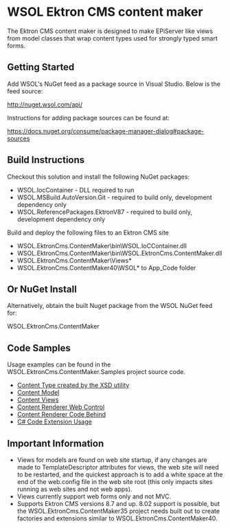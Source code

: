 # WSOL Ektron CMS content maker
The Ektron CMS content maker is designed to make EPiServer like views from model classes that wrap content types used for strongly typed smart forms.

## Getting Started
Add WSOL's NuGet feed as a package source in Visual Studio. Below is the feed source:

http://nuget.wsol.com/api/

Instructions for adding package sources can be found at:

https://docs.nuget.org/consume/package-manager-dialog#package-sources

## Build Instructions
Checkout this solution and install the following NuGet packages:
* WSOL.IocContainer - DLL required to run
* WSOL.MSBuild.AutoVersion.Git - required to build only, development dependency only
* WSOL.ReferencePackages.EktronV87 - required to build only, development dependency only
 
Build and deploy the following files to an Ektron CMS site
* WSOL.EktronCms.ContentMaker\bin\WSOL.IoCContainer.dll
* WSOL.EktronCms.ContentMaker\bin\WSOL.EktronCms.ContentMaker.dll
* WSOL.EktronCms.ContentMaker\Views\*
* WSOL.EktronCms.ContentMaker40\WSOL\* to App_Code folder
 
## Or NuGet Install
Alternatively, obtain the built Nuget package from the WSOL NuGet feed for:

WSOL.EktronCms.ContentMaker

## Code Samples
Usage examples can be found in the WSOL.EktronCms.ContentMaker.Samples project source code.

* [Content Type created by the XSD utility](https://github.com/bmcdavid/ektroncms-content-maker/blob/master/WSOL.EktronCms.ContentMaker.Samples/WSOL/Custom/ContentMaker/Samples/ContentTypes/ArticleContent.designer.cs)
* [Content Model](https://github.com/bmcdavid/ektroncms-content-maker/blob/master/WSOL.EktronCms.ContentMaker.Samples/WSOL/Custom/ContentMaker/Samples/Models/ArticleContent.cs)
* [Content Views](https://github.com/bmcdavid/ektroncms-content-maker/tree/master/WSOL.EktronCms.ContentMaker.Samples/Views/ArticleContent)
* [Content Renderer Web Control](https://github.com/bmcdavid/ektroncms-content-maker/blob/master/WSOL.EktronCms.ContentMaker.Samples/ContentRenderSamples.aspx)
* [Content Renderer Code Behind](https://github.com/bmcdavid/ektroncms-content-maker/blob/master/WSOL.EktronCms.ContentMaker.Samples/ContentRenderSamples.aspx.cs)
* [C# Code Extension Usage](https://github.com/bmcdavid/ektroncms-content-maker/blob/master/WSOL.EktronCms.ContentMaker.Samples/CodeSamples.cs)

## Important Information

* Views for models are found on web site startup, if any changes are made to TemplateDescriptor attributes for views, the web site will need to be restarted, and the quickest approach is to add a white space at the end of the web.config file in the web site root (this only impacts sites running as web sites and not web apps).
* Views currently support web forms only and not MVC.
* Supports Ektron CMS versions 8.7 and up. 8.02 support is possible, but the WSOL.EktronCms.ContentMaker35 project needs built out to create factories and extensions similar to WSOL.EktronCms.ContentMaker40.